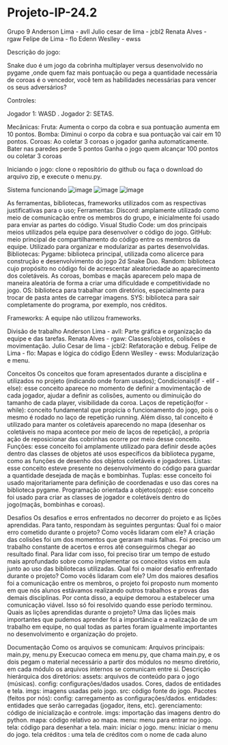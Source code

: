﻿# Projeto-IP-24.2

Grupo 9
Anderson Lima - avll
Julio cesar de lima - jcbl2
Renata Alves  - rgaw
Felipe de Lima -  flo
Edenn Weslley - ewss


Descrição do jogo:

Snake duo é um jogo da cobrinha multiplayer versus desenvolvido no pygame ,onde quem faz mais pontuação ou pega a quantidade necessária de coroas é o vencedor, você tem as habilidades necessárias para vencer os seus adversários?

Controles:

Jogador 1: WASD .
Jogador 2: SETAS.

Mecânicas:
Fruta: Aumenta o corpo da cobra e sua pontuação aumenta em 10 pontos.
Bomba: Diminui o corpo da cobra e sua pontuação vai cair em 10 pontos.
Coroas: Ao coletar 3 coroas o jogador ganha automaticamente.
Bater nas paredes perde 5 pontos
Ganha o jogo quem alcançar 100 pontos ou coletar 3 coroas

Iniciando o jogo:
clone o repositório do github ou faça o download do arquivo zip,
e execute o menu.py.

Sistema funcionando
![image](https://github.com/user-attachments/assets/bee96601-f53e-42d8-bf7f-962503aacdcc)
![image](https://github.com/user-attachments/assets/e1843fab-df14-4409-bf17-48434b33379d)
![image](https://github.com/user-attachments/assets/d579d6c8-b20a-4359-9ee7-99ffe42965cb)







As ferramentas, bibliotecas, frameworks utilizados com as respectivas justificativas para o uso;
Ferramentas:
Discord: amplamente utilizado como meio de comunicação entre os membros do grupo, e inicialmente foi usado para enviar as partes do código. 
Visual Studio Code: um dos principais meios utilizados pela equipe para desenvolver o código do jogo.
GitHub: meio principal de compartilhamento do código entre os membros da equipe. Utilizado para organizar e modularizar as partes desenvolvidas.
Bibliotecas:
Pygame: biblioteca principal, utilizada como alicerce para construção e desenvolvimento do jogo 2d Snake Duo.
Random: biblioteca cujo propósito no código foi de acrescentar aleatoriedade ao aparecimento dos coletáveis. As coroas, bombas e maçãs aparecem pelo mapa de maneira aleatória de forma a criar uma dificuldade e competitividade no jogo.
OS: biblioteca para trabalhar com diretórios, especialmente para trocar de pasta antes de carregar imagens.
SYS: biblioteca para sair completamente do programa, por exemplo, nos créditos.

Frameworks:
A equipe não utilizou frameworks.  

Divisão de trabalho
Anderson Lima - avll:  Parte gráfica e organização da equipe e das tarefas.
Renata Alves  - rgaw: Classes/objetos, colisões e movimentação.
Julio Cesar de lima - jcbl2: Refatoração e debug.
Felipe de Lima -  flo:  Mapas e lógica do código
Edenn Weslley - ewss:  Modularização e menu.

Conceitos
Os conceitos que foram apresentados durante a disciplina e utilizados no projeto (indicando onde foram usados);
Condicionais(if - elif - else): esse conceito aparece no momento de definir a movimentação de cada jogador, ajudar a definir as colisões, aumento ou diminuição do tamanho de cada player, visibilidade da coroa.
Laços de repetição(for - while): conceito fundamental que propicia o funcionamento do jogo, pois o mesmo é rodado no laço de repetição running. Além disso, tal conceito é utilizado para manter os coletáveis aparecendo no mapa (desenhar os coletáveis no mapa acontece por meio de laços de repetição), a própria ação de reposicionar das cobrinhas ocorre por meio desse conceito.
Funções: esse conceito foi amplamente utilizado para definir desde ações dentro das classes de objetos até usos específicos da biblioteca pygame, como as funções de desenho dos objetos coletáveis e jogadores.
Listas: esse conceito esteve presente no desenvolvimento do código para guardar a quantidade desejada de maçãs e bombinhas.
Tuplas: esse conceito foi usado majoritariamente para definição de coordenadas e uso das cores na biblioteca pygame. 
Programação orientada a objetos(opp): esse conceito foi usado para criar as classes de jogador e coletáveis dentro do jogo(maçãs, bombinhas e coroas).

Desafios
Os desafios e erros enfrentados no decorrer do projeto e as lições aprendidas. Para tanto, respondam às seguintes perguntas:
Qual foi o maior erro cometido durante o projeto? Como vocês lidaram com ele?
A criação das colisões foi um dos momentos que geraram mais falhas. Foi preciso um trabalho constante de acertos e erros até conseguirmos chegar ao resultado final. Para lidar com isso, foi preciso tirar um tempo de estudo mais aprofundado sobre como implementar os conceitos vistos em aula junto ao uso das bibliotecas utilizadas.
Qual foi o maior desafio enfrentado durante o projeto? Como vocês lidaram com ele?
Um dos maiores desafios foi a comunicação entre os membros, o projeto foi proposto num momento em que nós alunos estávamos realizando outros trabalhos e provas das demais disciplinas. Por conta disso, a equipe demorou a estabelecer uma comunicação viável. Isso só foi resolvido quando esse período terminou.  
Quais as lições aprendidas durante o projeto?
Uma das lições mais importantes que pudemos aprender foi a importância e a realização de um trabalho em equipe, no qual todas as partes foram igualmente importantes no desenvolvimento e organização do projeto.

Documentação
Como os arquivos se comunicam: Arquivos principais: main.py, menu.py Execucao comeca em menu.py, que chama main.py, e os dois pegam o material necessário a partir dos módulos no mesmo diretório, em cada módulo os arquivos internos se comunicam entre si.
Descrição hierárquica dos diretórios:
assets: arquivos de conteúdo para o jogo (músicas).
config: configurações/dados usados.
Cores, dados de entidades e tela.
imgs: imagens usadas pelo jogo.
src: código fonte do jogo.
Pacotes (feitos por nós):
config: carregamento as configurações/dados.
entidades: entidades que serão carregadas (jogador, itens, etc).
gerenciamento: código de inicialização e controle.
imgs: importação das imagens dentro do python.
mapa: código relativo ao mapa.
menu: menu para entrar no jogo.
tela: código para desenhar a tela.
main: iniciar o jogo.
menu: iniciar o menu do jogo.
tela créditos : uma tela de créditos com o nome de cada aluno

